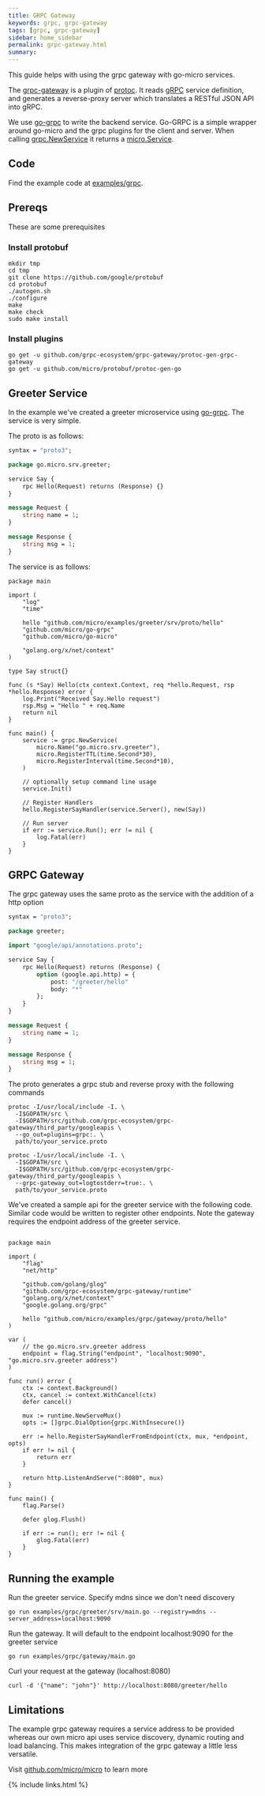 ```yaml
---
title: GRPC Gateway
keywords: grpc, grpc-gateway
tags: [grpc, grpc-gateway]
sidebar: home_sidebar
permalink: grpc-gateway.html
summary: 
---
```


This guide helps with using the grpc gateway with go-micro services.

The [grpc-gateway](https://github.com/grpc-ecosystem/grpc-gateway) is a plugin of [protoc](http://github.com/google/protobuf).
It reads [gRPC](http://github.com/grpc/grpc-common) service definition, and generates a reverse-proxy server which translates 
a RESTful JSON API into gRPC.

We use [go-grpc](https://github.com/micro/go-grpc) to write the backend service. Go-GRPC is a simple wrapper around go-micro and 
the grpc plugins for the client and server. When calling [grpc.NewService](https://godoc.org/github.com/micro/go-grpc#NewService) 
it returns a [micro.Service](https://godoc.org/github.com/micro/go-micro#Service).

## Code

Find the example code at [examples/grpc](https://github.com/micro/examples/tree/master/grpc).

## Prereqs

These are some prerequisites

### Install protobuf

```
mkdir tmp
cd tmp
git clone https://github.com/google/protobuf
cd protobuf
./autogen.sh
./configure
make
make check
sudo make install
```

### Install plugins

```
go get -u github.com/grpc-ecosystem/grpc-gateway/protoc-gen-grpc-gateway
go get -u github.com/micro/protobuf/protoc-gen-go
```

## Greeter Service

In the example we've created a greeter microservice using [go-grpc](https://github.com/micro/go-grpc). The service is very simple. 

The proto is as follows:

```proto
syntax = "proto3";

package go.micro.srv.greeter;

service Say {
	rpc Hello(Request) returns (Response) {}
}

message Request {
	string name = 1;
}

message Response {
	string msg = 1;
}
```

The service is as follows:

```
package main

import (
	"log"
	"time"

	hello "github.com/micro/examples/greeter/srv/proto/hello"
	"github.com/micro/go-grpc"
	"github.com/micro/go-micro"

	"golang.org/x/net/context"
)

type Say struct{}

func (s *Say) Hello(ctx context.Context, req *hello.Request, rsp *hello.Response) error {
	log.Print("Received Say.Hello request")
	rsp.Msg = "Hello " + req.Name
	return nil
}

func main() {
	service := grpc.NewService(
		micro.Name("go.micro.srv.greeter"),
		micro.RegisterTTL(time.Second*30),
		micro.RegisterInterval(time.Second*10),
	)

	// optionally setup command line usage
	service.Init()

	// Register Handlers
	hello.RegisterSayHandler(service.Server(), new(Say))

	// Run server
	if err := service.Run(); err != nil {
		log.Fatal(err)
	}
}
```

## GRPC Gateway

The grpc gateway uses the same proto as the service with the addition of a http option

```proto
syntax = "proto3";

package greeter;

import "google/api/annotations.proto";

service Say {
	rpc Hello(Request) returns (Response) {
		option (google.api.http) = {
			post: "/greeter/hello"
			body: "*"
		};
	}
}

message Request {
	string name = 1;
}

message Response {
	string msg = 1;
}
```

The proto generates a grpc stub and reverse proxy with the following commands

```
protoc -I/usr/local/include -I. \
  -I$GOPATH/src \
  -I$GOPATH/src/github.com/grpc-ecosystem/grpc-gateway/third_party/googleapis \
  --go_out=plugins=grpc:. \
  path/to/your_service.proto
```

```
protoc -I/usr/local/include -I. \
  -I$GOPATH/src \
  -I$GOPATH/src/github.com/grpc-ecosystem/grpc-gateway/third_party/googleapis \
  --grpc-gateway_out=logtostderr=true:. \
  path/to/your_service.proto
```

We've created a sample api for the greeter service with the following code. Similar code would be written 
to register other endpoints. Note the gateway requires the endpoint address of the greeter service.

```

package main

import (
	"flag"
	"net/http"

	"github.com/golang/glog"
	"github.com/grpc-ecosystem/grpc-gateway/runtime"
	"golang.org/x/net/context"
	"google.golang.org/grpc"

	hello "github.com/micro/examples/grpc/gateway/proto/hello"
)

var (
	// the go.micro.srv.greeter address
	endpoint = flag.String("endpoint", "localhost:9090", "go.micro.srv.greeter address")
)

func run() error {
	ctx := context.Background()
	ctx, cancel := context.WithCancel(ctx)
	defer cancel()

	mux := runtime.NewServeMux()
	opts := []grpc.DialOption{grpc.WithInsecure()}

	err := hello.RegisterSayHandlerFromEndpoint(ctx, mux, *endpoint, opts)
	if err != nil {
		return err
	}

	return http.ListenAndServe(":8080", mux)
}

func main() {
	flag.Parse()

	defer glog.Flush()

	if err := run(); err != nil {
		glog.Fatal(err)
	}
}
```

## Running the example

Run the greeter service. Specify mdns since we don't need discovery

```
go run examples/grpc/greeter/srv/main.go --registry=mdns --server_address=localhost:9090
```

Run the gateway. It will default to the endpoint localhost:9090 for the greeter service

```
go run examples/grpc/gateway/main.go
```

Curl your request at the gateway (localhost:8080)

```
curl -d '{"name": "john"}' http://localhost:8080/greeter/hello
```

## Limitations

The example grpc gateway requires a service address to be provided whereas our own micro api uses service discovery, dynamic routing 
and load balancing. This makes integration of the grpc gateway a little less versatile.

Visit [github.com/micro/micro](https://github.com/micro/micro) to learn more

{% include links.html %}

